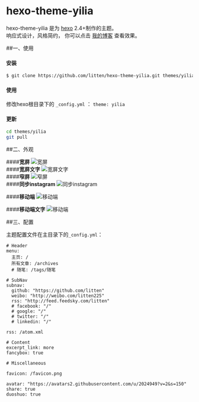 hexo-theme-yilia
================

hexo-theme-yilia 是为 [hexo](https://github.com/tommy351/hexo) 2.4+制作的主题。     
响应式设计，风格简约， 你可以点击 [我的博客](http://litten.github.io/) 查看效果。    

##一、使用

#### 安装

``` bash
$ git clone https://github.com/litten/hexo-theme-yilia.git themes/yilia
```

#### 使用

修改hexo根目录下的 `_config.yml` ： `theme: yilia`

#### 更新

``` bash
cd themes/yilia
git pull
```

##二、外观

####**宽屏**
![宽屏](littendomo.sinaapp.com/yilia/yilia-pc1.PNG)           
####**宽屏文字**
![宽屏文字](littendomo.sinaapp.com/yilia/yilia-pc2.PNG)   
####**窄屏**
![窄屏](littendomo.sinaapp.com/yilia/yilia-pc3.PNG)     
####**同步instagram**
![同步instagram](littendomo.sinaapp.com/yilia/yilia-pc4.PNG)

####**移动端**
![移动端](littendomo.sinaapp.com/yilia/yilia-mobile.jpg)        

####**移动端文字**
![移动端](littendomo.sinaapp.com/yilia/yilia-mobile2.jpg)   

##三、配置

主题配置文件在主目录下的`_config.yml`：

```
# Header
menu:
  主页: /
  所有文章: /archives
  # 随笔: /tags/随笔

# SubNav
subnav:
  github: "https://github.com/litten"
  weibo: "http://weibo.com/litten225"
  rss: "http://feed.feedsky.com/litten"
  # facebook: "/"
  # google: "/"
  # twitter: "/"
  # linkedin: "/"

rss: /atom.xml

# Content
excerpt_link: more
fancybox: true

# Miscellaneous

favicon: /favicon.png

avatar: "https://avatars2.githubusercontent.com/u/2024949?v=2&s=150"
share: true
duoshuo: true
```
